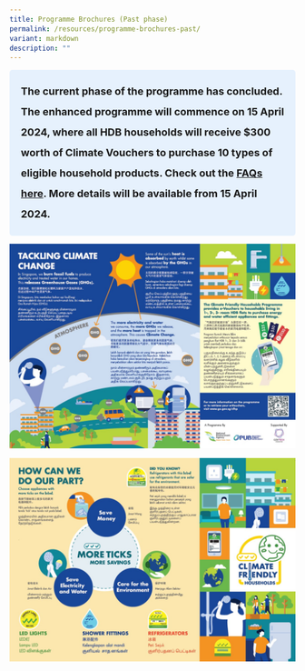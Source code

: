 ```yaml
---
title: Programme Brochures (Past phase)
permalink: /resources/programme-brochures-past/
variant: markdown
description: ""
---
```

<style> .light-blue-box { background-color: #E6F1FD; padding: 20px; border-radius: 5px; font-weight: bold; font-size: 18px; line-height: 2; } </style>   <div class="light-blue-box"> The current phase of the programme has concluded. The enhanced programme will commence on 15 April 2024, where all HDB households will receive $300 worth of Climate Vouchers to purchase 10 types of eligible household products. Check out the <a href="/faq/enhanced">FAQs here</a>. More details will be available from 15 April 2024. </div>   

[![brochure page 1](/images/brochure-pg-1.jpg)](/images/brochure-pg-1.jpg)

[![brochure page 2](/images/brochure-pg-2.jpg)](/images/brochure-pg-2.jpg)